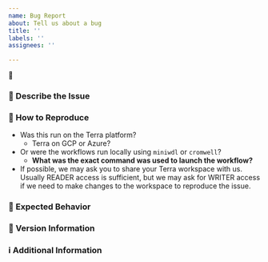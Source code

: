 ```yaml
---
name: Bug Report
about: Tell us about a bug
title: ''
labels: ''
assignees: ''

---
```


:bug:

### :pencil: Describe the Issue

<!-- Please describe what the issue you are facing and any necessary context. -->

### :repeat: How to Reproduce

- Was this run on the Terra platform?
  - Terra on GCP or Azure?
- Or were the workflows run locally using `miniwdl` or `cromwell`?
  - **What was the exact command was used to launch the workflow?**
- If possible, we may ask you to share your Terra workspace with us. Usually READER access is sufficient, but we may ask for WRITER access if we need to make changes to the workspace to reproduce the issue.

<!-- Please describe the steps needed to reproduce the observed behavior. -->

### :fishing_pole_and_fish: Expected Behavior

<!-- Please describe what you expected to happen. -->

### :floppy_disk: Version Information

<!-- What workflow (if applicable) did this issue occur on?
What version of the workflow (if applicable) was being used? -->

### :information_source: Additional Information

<!-- Please describe any additional information we should know in order to address the issue. 
If applicable, please add screenshots to help explain your problem.-->
